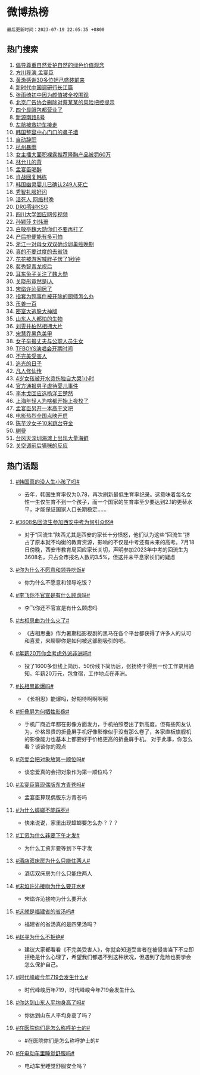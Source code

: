 # 微博热榜

`最后更新时间：2023-07-19 22:05:35 +0800`

## 热门搜索

1. [倡导尊重自然爱护自然的绿色价值观念](https://m.weibo.cn/search?containerid=100103type%3D1%26t%3D10%26q%3D%23%E5%80%A1%E5%AF%BC%E5%B0%8A%E9%87%8D%E8%87%AA%E7%84%B6%E7%88%B1%E6%8A%A4%E8%87%AA%E7%84%B6%E7%9A%84%E7%BB%BF%E8%89%B2%E4%BB%B7%E5%80%BC%E8%A7%82%E5%BF%B5%23&stream_entry_id=51&isnewpage=1&extparam=seat%3D1%26c_type%3D51%26pos%3D0%26cate%3D10103%26dgr%3D0%26filter_type%3Drealtimehot%26stream_entry_id%3D51%26display_time%3D1689775533%26pre_seqid%3D168977553333002715349&luicode=10000011&lfid=106003type%253D25%2526t%253D3%2526disable_hot%253D1%2526filter_type%253Drealtimehot)
1. [方川导演 孟宴臣](https://m.weibo.cn/search?containerid=100103type%3D1%26t%3D10%26q%3D%E6%96%B9%E5%B7%9D%E5%AF%BC%E6%BC%94+%E5%AD%9F%E5%AE%B4%E8%87%A3&stream_entry_id=31&isnewpage=1&extparam=seat%3D1%26realpos%3D1%26q%3D%25E6%2596%25B9%25E5%25B7%259D%25E5%25AF%25BC%25E6%25BC%2594%2520%25E5%25AD%259F%25E5%25AE%25B4%25E8%2587%25A3%26filter_type%3Drealtimehot%26dgr%3D0%26stream_entry_id%3D31%26flag%3D1%26c_type%3D31%26band_rank%3D1%26pos%3D0%26cate%3D5001%26lcate%3D5001%26display_time%3D1689775533%26pre_seqid%3D168977553333002715349&luicode=10000011&lfid=106003type%253D25%2526t%253D3%2526disable_hot%253D1%2526filter_type%253Drealtimehot)
1. [黄渤感谢30多位妲己盛装前来](https://m.weibo.cn/search?containerid=100103type%3D1%26t%3D10%26q%3D%23%E9%BB%84%E6%B8%A4%E6%84%9F%E8%B0%A230%E5%A4%9A%E4%BD%8D%E5%A6%B2%E5%B7%B1%E7%9B%9B%E8%A3%85%E5%89%8D%E6%9D%A5%23&stream_entry_id=31&isnewpage=1&extparam=seat%3D1%26realpos%3D2%26q%3D%2523%25E9%25BB%2584%25E6%25B8%25A4%25E6%2584%259F%25E8%25B0%25A230%25E5%25A4%259A%25E4%25BD%258D%25E5%25A6%25B2%25E5%25B7%25B1%25E7%259B%259B%25E8%25A3%2585%25E5%2589%258D%25E6%259D%25A5%2523%26filter_type%3Drealtimehot%26dgr%3D0%26stream_entry_id%3D31%26flag%3D1%26c_type%3D31%26band_rank%3D2%26pos%3D1%26cate%3D5001%26lcate%3D5001%26display_time%3D1689775533%26pre_seqid%3D168977553333002715349&luicode=10000011&lfid=106003type%253D25%2526t%253D3%2526disable_hot%253D1%2526filter_type%253Drealtimehot)
1. [新时代中国调研行长江篇](https://m.weibo.cn/search?containerid=100103type%3D1%26t%3D10%26q%3D%23%E6%96%B0%E6%97%B6%E4%BB%A3%E4%B8%AD%E5%9B%BD%E8%B0%83%E7%A0%94%E8%A1%8C%E9%95%BF%E6%B1%9F%E7%AF%87%23&stream_entry_id=31&isnewpage=1&extparam=seat%3D1%26realpos%3D3%26q%3D%2523%25E6%2596%25B0%25E6%2597%25B6%25E4%25BB%25A3%25E4%25B8%25AD%25E5%259B%25BD%25E8%25B0%2583%25E7%25A0%2594%25E8%25A1%258C%25E9%2595%25BF%25E6%25B1%259F%25E7%25AF%2587%2523%26filter_type%3Drealtimehot%26dgr%3D0%26stream_entry_id%3D31%26flag%3D1%26c_type%3D31%26band_rank%3D3%26pos%3D2%26cate%3D5001%26lcate%3D5001%26display_time%3D1689775533%26pre_seqid%3D168977553333002715349&luicode=10000011&lfid=106003type%253D25%2526t%253D3%2526disable_hot%253D1%2526filter_type%253Drealtimehot)
1. [张雨绮初中因为颜值被全校围观](https://m.weibo.cn/search?containerid=100103type%3D1%26t%3D10%26q%3D%23%E5%BC%A0%E9%9B%A8%E7%BB%AE%E5%88%9D%E4%B8%AD%E5%9B%A0%E4%B8%BA%E9%A2%9C%E5%80%BC%E8%A2%AB%E5%85%A8%E6%A0%A1%E5%9B%B4%E8%A7%82%23&stream_entry_id=31&isnewpage=1&extparam=seat%3D1%26realpos%3D4%26q%3D%2523%25E5%25BC%25A0%25E9%259B%25A8%25E7%25BB%25AE%25E5%2588%259D%25E4%25B8%25AD%25E5%259B%25A0%25E4%25B8%25BA%25E9%25A2%259C%25E5%2580%25BC%25E8%25A2%25AB%25E5%2585%25A8%25E6%25A0%25A1%25E5%259B%25B4%25E8%25A7%2582%2523%26filter_type%3Drealtimehot%26dgr%3D0%26stream_entry_id%3D31%26flag%3D2%26c_type%3D31%26band_rank%3D4%26pos%3D3%26cate%3D5001%26lcate%3D5001%26display_time%3D1689775533%26pre_seqid%3D168977553333002715349&luicode=10000011&lfid=106003type%253D25%2526t%253D3%2526disable_hot%253D1%2526filter_type%253Drealtimehot)
1. [北京广告协会删除对蔡某某的风险把控提示](https://m.weibo.cn/search?containerid=100103type%3D1%26t%3D10%26q%3D%23%E5%8C%97%E4%BA%AC%E5%B9%BF%E5%91%8A%E5%8D%8F%E4%BC%9A%E5%88%A0%E9%99%A4%E5%AF%B9%E8%94%A1%E6%9F%90%E6%9F%90%E7%9A%84%E9%A3%8E%E9%99%A9%E6%8A%8A%E6%8E%A7%E6%8F%90%E7%A4%BA%23&stream_entry_id=31&isnewpage=1&extparam=seat%3D1%26realpos%3D5%26q%3D%2523%25E5%258C%2597%25E4%25BA%25AC%25E5%25B9%25BF%25E5%2591%258A%25E5%258D%258F%25E4%25BC%259A%25E5%2588%25A0%25E9%2599%25A4%25E5%25AF%25B9%25E8%2594%25A1%25E6%259F%2590%25E6%259F%2590%25E7%259A%2584%25E9%25A3%258E%25E9%2599%25A9%25E6%258A%258A%25E6%258E%25A7%25E6%258F%2590%25E7%25A4%25BA%2523%26filter_type%3Drealtimehot%26dgr%3D0%26stream_entry_id%3D31%26flag%3D2%26c_type%3D31%26band_rank%3D5%26pos%3D4%26cate%3D5001%26lcate%3D5001%26display_time%3D1689775533%26pre_seqid%3D168977553333002715349&luicode=10000011&lfid=106003type%253D25%2526t%253D3%2526disable_hot%253D1%2526filter_type%253Drealtimehot)
1. [四个显眼包都营业了](https://m.weibo.cn/search?containerid=100103type%3D1%26t%3D10%26q%3D%23%E5%9B%9B%E4%B8%AA%E6%98%BE%E7%9C%BC%E5%8C%85%E9%83%BD%E8%90%A5%E4%B8%9A%E4%BA%86%23&stream_entry_id=31&isnewpage=1&extparam=seat%3D1%26realpos%3D6%26q%3D%2523%25E5%259B%259B%25E4%25B8%25AA%25E6%2598%25BE%25E7%259C%25BC%25E5%258C%2585%25E9%2583%25BD%25E8%2590%25A5%25E4%25B8%259A%25E4%25BA%2586%2523%26filter_type%3Drealtimehot%26dgr%3D0%26stream_entry_id%3D31%26flag%3D1%26c_type%3D31%26band_rank%3D6%26pos%3D5%26cate%3D5001%26lcate%3D5001%26display_time%3D1689775533%26pre_seqid%3D168977553333002715349&luicode=10000011&lfid=106003type%253D25%2526t%253D3%2526disable_hot%253D1%2526filter_type%253Drealtimehot)
1. [新源南路8号](https://m.weibo.cn/search?containerid=100103type%3D1%26t%3D10%26q%3D%23%E6%96%B0%E6%BA%90%E5%8D%97%E8%B7%AF8%E5%8F%B7%23&stream_entry_id=31&isnewpage=1&extparam=seat%3D1%26adid%3D196766%26q%3D%2523%25E6%2596%25B0%25E6%25BA%2590%25E5%258D%2597%25E8%25B7%25AF8%25E5%258F%25B7%2523%26dgr%3D0%26band_rank%3D7%26c_type%3D31%26is_ad_pos%3D1%26filter_type%3Drealtimehot%26stream_entry_id%3D31%26cate%3D5001%26pos%3D6%26lcate%3D5001%26display_time%3D1689775533%26pre_seqid%3D168977553333002715349&luicode=10000011&lfid=106003type%253D25%2526t%253D3%2526disable_hot%253D1%2526filter_type%253Drealtimehot)
1. [左航被救护车接走](https://m.weibo.cn/search?containerid=100103type%3D1%26t%3D10%26q%3D%23%E5%B7%A6%E8%88%AA%E8%A2%AB%E6%95%91%E6%8A%A4%E8%BD%A6%E6%8E%A5%E8%B5%B0%23&stream_entry_id=31&isnewpage=1&extparam=seat%3D1%26realpos%3D7%26q%3D%2523%25E5%25B7%25A6%25E8%2588%25AA%25E8%25A2%25AB%25E6%2595%2591%25E6%258A%25A4%25E8%25BD%25A6%25E6%258E%25A5%25E8%25B5%25B0%2523%26filter_type%3Drealtimehot%26dgr%3D0%26stream_entry_id%3D31%26flag%3D0%26c_type%3D31%26band_rank%3D7%26pos%3D7%26cate%3D5001%26lcate%3D5001%26display_time%3D1689775533%26pre_seqid%3D168977553333002715349&luicode=10000011&lfid=106003type%253D25%2526t%253D3%2526disable_hot%253D1%2526filter_type%253Drealtimehot)
1. [韩国整容中心门口的鼻子墙](https://m.weibo.cn/search?containerid=100103type%3D1%26t%3D10%26q%3D%23%E9%9F%A9%E5%9B%BD%E6%95%B4%E5%AE%B9%E4%B8%AD%E5%BF%83%E9%97%A8%E5%8F%A3%E7%9A%84%E9%BC%BB%E5%AD%90%E5%A2%99%23&stream_entry_id=31&isnewpage=1&extparam=seat%3D1%26realpos%3D8%26q%3D%2523%25E9%259F%25A9%25E5%259B%25BD%25E6%2595%25B4%25E5%25AE%25B9%25E4%25B8%25AD%25E5%25BF%2583%25E9%2597%25A8%25E5%258F%25A3%25E7%259A%2584%25E9%25BC%25BB%25E5%25AD%2590%25E5%25A2%2599%2523%26filter_type%3Drealtimehot%26dgr%3D0%26stream_entry_id%3D31%26flag%3D0%26c_type%3D31%26band_rank%3D8%26pos%3D8%26cate%3D5001%26lcate%3D5001%26display_time%3D1689775533%26pre_seqid%3D168977553333002715349&luicode=10000011&lfid=106003type%253D25%2526t%253D3%2526disable_hot%253D1%2526filter_type%253Drealtimehot)
1. [自动辞职](https://m.weibo.cn/search?containerid=100103type%3D1%26t%3D10%26q%3D%E8%87%AA%E5%8A%A8%E8%BE%9E%E8%81%8C&stream_entry_id=31&isnewpage=1&extparam=seat%3D1%26realpos%3D9%26q%3D%25E8%2587%25AA%25E5%258A%25A8%25E8%25BE%259E%25E8%2581%258C%26filter_type%3Drealtimehot%26dgr%3D0%26stream_entry_id%3D31%26flag%3D1%26c_type%3D31%26band_rank%3D9%26pos%3D9%26cate%3D5001%26lcate%3D5001%26display_time%3D1689775533%26pre_seqid%3D168977553333002715349&luicode=10000011&lfid=106003type%253D25%2526t%253D3%2526disable_hot%253D1%2526filter_type%253Drealtimehot)
1. [杭州暴雨](https://m.weibo.cn/search?containerid=100103type%3D1%26t%3D10%26q%3D%E6%9D%AD%E5%B7%9E%E6%9A%B4%E9%9B%A8&stream_entry_id=31&isnewpage=1&extparam=seat%3D1%26realpos%3D10%26q%3D%25E6%259D%25AD%25E5%25B7%259E%25E6%259A%25B4%25E9%259B%25A8%26filter_type%3Drealtimehot%26dgr%3D0%26stream_entry_id%3D31%26flag%3D0%26c_type%3D31%26band_rank%3D10%26pos%3D10%26cate%3D5001%26lcate%3D5001%26display_time%3D1689775533%26pre_seqid%3D168977553333002715349&luicode=10000011&lfid=106003type%253D25%2526t%253D3%2526disable_hot%253D1%2526filter_type%253Drealtimehot)
1. [女主播大面积裸露推荐隆胸产品被罚60万](https://m.weibo.cn/search?containerid=100103type%3D1%26t%3D10%26q%3D%23%E5%A5%B3%E4%B8%BB%E6%92%AD%E5%A4%A7%E9%9D%A2%E7%A7%AF%E8%A3%B8%E9%9C%B2%E6%8E%A8%E8%8D%90%E9%9A%86%E8%83%B8%E4%BA%A7%E5%93%81%E8%A2%AB%E7%BD%9A60%E4%B8%87%23&stream_entry_id=31&isnewpage=1&extparam=seat%3D1%26realpos%3D11%26q%3D%2523%25E5%25A5%25B3%25E4%25B8%25BB%25E6%2592%25AD%25E5%25A4%25A7%25E9%259D%25A2%25E7%25A7%25AF%25E8%25A3%25B8%25E9%259C%25B2%25E6%258E%25A8%25E8%258D%2590%25E9%259A%2586%25E8%2583%25B8%25E4%25BA%25A7%25E5%2593%2581%25E8%25A2%25AB%25E7%25BD%259A60%25E4%25B8%2587%2523%26filter_type%3Drealtimehot%26dgr%3D0%26stream_entry_id%3D31%26flag%3D2%26c_type%3D31%26band_rank%3D11%26pos%3D11%26cate%3D5001%26lcate%3D5001%26display_time%3D1689775533%26pre_seqid%3D168977553333002715349&luicode=10000011&lfid=106003type%253D25%2526t%253D3%2526disable_hot%253D1%2526filter_type%253Drealtimehot)
1. [林允儿的背](https://m.weibo.cn/search?containerid=100103type%3D1%26t%3D10%26q%3D%23%E6%9E%97%E5%85%81%E5%84%BF%E7%9A%84%E8%83%8C%23&stream_entry_id=31&isnewpage=1&extparam=seat%3D1%26realpos%3D12%26q%3D%2523%25E6%259E%2597%25E5%2585%2581%25E5%2584%25BF%25E7%259A%2584%25E8%2583%258C%2523%26filter_type%3Drealtimehot%26dgr%3D0%26stream_entry_id%3D31%26flag%3D1%26c_type%3D31%26band_rank%3D12%26pos%3D12%26cate%3D5001%26lcate%3D5001%26display_time%3D1689775533%26pre_seqid%3D168977553333002715349&luicode=10000011&lfid=106003type%253D25%2526t%253D3%2526disable_hot%253D1%2526filter_type%253Drealtimehot)
1. [孟宴臣喝醉](https://m.weibo.cn/search?containerid=100103type%3D1%26t%3D10%26q%3D%23%E5%AD%9F%E5%AE%B4%E8%87%A3%E5%96%9D%E9%86%89%23&stream_entry_id=31&isnewpage=1&extparam=seat%3D1%26realpos%3D13%26q%3D%2523%25E5%25AD%259F%25E5%25AE%25B4%25E8%2587%25A3%25E5%2596%259D%25E9%2586%2589%2523%26filter_type%3Drealtimehot%26dgr%3D0%26stream_entry_id%3D31%26flag%3D1%26c_type%3D31%26band_rank%3D13%26pos%3D13%26cate%3D5001%26lcate%3D5001%26display_time%3D1689775533%26pre_seqid%3D168977553333002715349&luicode=10000011&lfid=106003type%253D25%2526t%253D3%2526disable_hot%253D1%2526filter_type%253Drealtimehot)
1. [肖战回复韩栋](https://m.weibo.cn/search?containerid=100103type%3D1%26t%3D10%26q%3D%23%E8%82%96%E6%88%98%E5%9B%9E%E5%A4%8D%E9%9F%A9%E6%A0%8B%23&stream_entry_id=31&isnewpage=1&extparam=seat%3D1%26realpos%3D14%26q%3D%2523%25E8%2582%2596%25E6%2588%2598%25E5%259B%259E%25E5%25A4%258D%25E9%259F%25A9%25E6%25A0%258B%2523%26filter_type%3Drealtimehot%26dgr%3D0%26stream_entry_id%3D31%26flag%3D0%26c_type%3D31%26band_rank%3D14%26pos%3D14%26cate%3D5001%26lcate%3D5001%26display_time%3D1689775533%26pre_seqid%3D168977553333002715349&luicode=10000011&lfid=106003type%253D25%2526t%253D3%2526disable_hot%253D1%2526filter_type%253Drealtimehot)
1. [韩国幽灵婴儿已确认249人死亡](https://m.weibo.cn/search?containerid=100103type%3D1%26t%3D10%26q%3D%23%E9%9F%A9%E5%9B%BD%E5%B9%BD%E7%81%B5%E5%A9%B4%E5%84%BF%E5%B7%B2%E7%A1%AE%E8%AE%A4249%E4%BA%BA%E6%AD%BB%E4%BA%A1%23&stream_entry_id=31&isnewpage=1&extparam=seat%3D1%26realpos%3D15%26q%3D%2523%25E9%259F%25A9%25E5%259B%25BD%25E5%25B9%25BD%25E7%2581%25B5%25E5%25A9%25B4%25E5%2584%25BF%25E5%25B7%25B2%25E7%25A1%25AE%25E8%25AE%25A4249%25E4%25BA%25BA%25E6%25AD%25BB%25E4%25BA%25A1%2523%26filter_type%3Drealtimehot%26dgr%3D0%26stream_entry_id%3D31%26flag%3D2%26c_type%3D31%26band_rank%3D15%26pos%3D15%26cate%3D5001%26lcate%3D5001%26display_time%3D1689775533%26pre_seqid%3D168977553333002715349&luicode=10000011&lfid=106003type%253D25%2526t%253D3%2526disable_hot%253D1%2526filter_type%253Drealtimehot)
1. [秀智礼服好闪](https://m.weibo.cn/search?containerid=100103type%3D1%26t%3D10%26q%3D%23%E7%A7%80%E6%99%BA%E7%A4%BC%E6%9C%8D%E5%A5%BD%E9%97%AA%23&stream_entry_id=31&isnewpage=1&extparam=seat%3D1%26realpos%3D16%26q%3D%2523%25E7%25A7%2580%25E6%2599%25BA%25E7%25A4%25BC%25E6%259C%258D%25E5%25A5%25BD%25E9%2597%25AA%2523%26filter_type%3Drealtimehot%26dgr%3D0%26stream_entry_id%3D31%26flag%3D0%26c_type%3D31%26band_rank%3D16%26pos%3D16%26cate%3D5001%26lcate%3D5001%26display_time%3D1689775533%26pre_seqid%3D168977553333002715349&luicode=10000011&lfid=106003type%253D25%2526t%253D3%2526disable_hot%253D1%2526filter_type%253Drealtimehot)
1. [活死人 网络村晚](https://m.weibo.cn/search?containerid=100103type%3D1%26t%3D10%26q%3D%E6%B4%BB%E6%AD%BB%E4%BA%BA+%E7%BD%91%E7%BB%9C%E6%9D%91%E6%99%9A&stream_entry_id=31&isnewpage=1&extparam=seat%3D1%26realpos%3D17%26q%3D%25E6%25B4%25BB%25E6%25AD%25BB%25E4%25BA%25BA%2520%25E7%25BD%2591%25E7%25BB%259C%25E6%259D%2591%25E6%2599%259A%26filter_type%3Drealtimehot%26dgr%3D0%26stream_entry_id%3D31%26flag%3D1%26c_type%3D31%26band_rank%3D17%26pos%3D17%26cate%3D5001%26lcate%3D5001%26display_time%3D1689775533%26pre_seqid%3D168977553333002715349&luicode=10000011&lfid=106003type%253D25%2526t%253D3%2526disable_hot%253D1%2526filter_type%253Drealtimehot)
1. [DRG零封KSG](https://m.weibo.cn/search?containerid=100103type%3D1%26t%3D10%26q%3DDRG%E9%9B%B6%E5%B0%81KSG&stream_entry_id=31&isnewpage=1&extparam=seat%3D1%26realpos%3D18%26q%3DDRG%25E9%259B%25B6%25E5%25B0%2581KSG%26filter_type%3Drealtimehot%26dgr%3D0%26stream_entry_id%3D31%26flag%3D1%26c_type%3D31%26band_rank%3D18%26pos%3D18%26cate%3D5001%26lcate%3D5001%26display_time%3D1689775533%26pre_seqid%3D168977553333002715349&luicode=10000011&lfid=106003type%253D25%2526t%253D3%2526disable_hot%253D1%2526filter_type%253Drealtimehot)
1. [四川大学回应网传视频](https://m.weibo.cn/search?containerid=100103type%3D1%26t%3D10%26q%3D%23%E5%9B%9B%E5%B7%9D%E5%A4%A7%E5%AD%A6%E5%9B%9E%E5%BA%94%E7%BD%91%E4%BC%A0%E8%A7%86%E9%A2%91%23&stream_entry_id=31&isnewpage=1&extparam=seat%3D1%26realpos%3D19%26q%3D%2523%25E5%259B%259B%25E5%25B7%259D%25E5%25A4%25A7%25E5%25AD%25A6%25E5%259B%259E%25E5%25BA%2594%25E7%25BD%2591%25E4%25BC%25A0%25E8%25A7%2586%25E9%25A2%2591%2523%26filter_type%3Drealtimehot%26dgr%3D0%26stream_entry_id%3D31%26flag%3D0%26c_type%3D31%26band_rank%3D19%26pos%3D19%26cate%3D5001%26lcate%3D5001%26display_time%3D1689775533%26pre_seqid%3D168977553333002715349&luicode=10000011&lfid=106003type%253D25%2526t%253D3%2526disable_hot%253D1%2526filter_type%253Drealtimehot)
1. [孙颖莎 刘炜珊](https://m.weibo.cn/search?containerid=100103type%3D1%26t%3D10%26q%3D%E5%AD%99%E9%A2%96%E8%8E%8E+%E5%88%98%E7%82%9C%E7%8F%8A&stream_entry_id=31&isnewpage=1&extparam=seat%3D1%26realpos%3D20%26q%3D%25E5%25AD%2599%25E9%25A2%2596%25E8%258E%258E%2520%25E5%2588%2598%25E7%2582%259C%25E7%258F%258A%26filter_type%3Drealtimehot%26dgr%3D0%26stream_entry_id%3D31%26flag%3D0%26c_type%3D31%26band_rank%3D20%26pos%3D20%26cate%3D5001%26lcate%3D5001%26display_time%3D1689775533%26pre_seqid%3D168977553333002715349&luicode=10000011&lfid=106003type%253D25%2526t%253D3%2526disable_hot%253D1%2526filter_type%253Drealtimehot)
1. [白敬亭魏大勋你们不要再打了](https://m.weibo.cn/search?containerid=100103type%3D1%26t%3D10%26q%3D%23%E7%99%BD%E6%95%AC%E4%BA%AD%E9%AD%8F%E5%A4%A7%E5%8B%8B%E4%BD%A0%E4%BB%AC%E4%B8%8D%E8%A6%81%E5%86%8D%E6%89%93%E4%BA%86%23&stream_entry_id=31&isnewpage=1&extparam=seat%3D1%26realpos%3D21%26q%3D%2523%25E7%2599%25BD%25E6%2595%25AC%25E4%25BA%25AD%25E9%25AD%258F%25E5%25A4%25A7%25E5%258B%258B%25E4%25BD%25A0%25E4%25BB%25AC%25E4%25B8%258D%25E8%25A6%2581%25E5%2586%258D%25E6%2589%2593%25E4%25BA%2586%2523%26filter_type%3Drealtimehot%26dgr%3D0%26stream_entry_id%3D31%26flag%3D0%26c_type%3D31%26band_rank%3D21%26pos%3D21%26cate%3D5001%26lcate%3D5001%26display_time%3D1689775533%26pre_seqid%3D168977553333002715349&luicode=10000011&lfid=106003type%253D25%2526t%253D3%2526disable_hot%253D1%2526filter_type%253Drealtimehot)
1. [产后排便能有多可怕](https://m.weibo.cn/search?containerid=100103type%3D1%26t%3D10%26q%3D%E4%BA%A7%E5%90%8E%E6%8E%92%E4%BE%BF%E8%83%BD%E6%9C%89%E5%A4%9A%E5%8F%AF%E6%80%95&stream_entry_id=31&isnewpage=1&extparam=seat%3D1%26realpos%3D22%26q%3D%25E4%25BA%25A7%25E5%2590%258E%25E6%258E%2592%25E4%25BE%25BF%25E8%2583%25BD%25E6%259C%2589%25E5%25A4%259A%25E5%258F%25AF%25E6%2580%2595%26filter_type%3Drealtimehot%26dgr%3D0%26stream_entry_id%3D31%26flag%3D0%26c_type%3D31%26band_rank%3D22%26pos%3D22%26cate%3D5001%26lcate%3D5001%26display_time%3D1689775533%26pre_seqid%3D168977553333002715349&luicode=10000011&lfid=106003type%253D25%2526t%253D3%2526disable_hot%253D1%2526filter_type%253Drealtimehot)
1. [浙江一对母女双双确诊卵巢癌晚期](https://m.weibo.cn/search?containerid=100103type%3D1%26t%3D10%26q%3D%23%E6%B5%99%E6%B1%9F%E4%B8%80%E5%AF%B9%E6%AF%8D%E5%A5%B3%E5%8F%8C%E5%8F%8C%E7%A1%AE%E8%AF%8A%E5%8D%B5%E5%B7%A2%E7%99%8C%E6%99%9A%E6%9C%9F%23&stream_entry_id=31&isnewpage=1&extparam=seat%3D1%26realpos%3D23%26q%3D%2523%25E6%25B5%2599%25E6%25B1%259F%25E4%25B8%2580%25E5%25AF%25B9%25E6%25AF%258D%25E5%25A5%25B3%25E5%258F%258C%25E5%258F%258C%25E7%25A1%25AE%25E8%25AF%258A%25E5%258D%25B5%25E5%25B7%25A2%25E7%2599%258C%25E6%2599%259A%25E6%259C%259F%2523%26filter_type%3Drealtimehot%26dgr%3D0%26stream_entry_id%3D31%26flag%3D1%26c_type%3D31%26band_rank%3D23%26pos%3D23%26cate%3D5001%26lcate%3D5001%26display_time%3D1689775533%26pre_seqid%3D168977553333002715349&luicode=10000011&lfid=106003type%253D25%2526t%253D3%2526disable_hot%253D1%2526filter_type%253Drealtimehot)
1. [真的不要过度的去省钱](https://m.weibo.cn/search?containerid=100103type%3D1%26t%3D10%26q%3D%23%E7%9C%9F%E7%9A%84%E4%B8%8D%E8%A6%81%E8%BF%87%E5%BA%A6%E7%9A%84%E5%8E%BB%E7%9C%81%E9%92%B1%23&stream_entry_id=31&isnewpage=1&extparam=seat%3D1%26realpos%3D24%26q%3D%2523%25E7%259C%259F%25E7%259A%2584%25E4%25B8%258D%25E8%25A6%2581%25E8%25BF%2587%25E5%25BA%25A6%25E7%259A%2584%25E5%258E%25BB%25E7%259C%2581%25E9%2592%25B1%2523%26filter_type%3Drealtimehot%26dgr%3D0%26stream_entry_id%3D31%26flag%3D1%26c_type%3D31%26band_rank%3D24%26pos%3D24%26cate%3D5001%26lcate%3D5001%26display_time%3D1689775533%26pre_seqid%3D168977553333002715349&luicode=10000011&lfid=106003type%253D25%2526t%253D3%2526disable_hot%253D1%2526filter_type%253Drealtimehot)
1. [花花被游客喊胖子愣了1秒钟](https://m.weibo.cn/search?containerid=100103type%3D1%26t%3D10%26q%3D%23%E8%8A%B1%E8%8A%B1%E8%A2%AB%E6%B8%B8%E5%AE%A2%E5%96%8A%E8%83%96%E5%AD%90%E6%84%A3%E4%BA%861%E7%A7%92%E9%92%9F%23&stream_entry_id=31&isnewpage=1&extparam=seat%3D1%26realpos%3D25%26q%3D%2523%25E8%258A%25B1%25E8%258A%25B1%25E8%25A2%25AB%25E6%25B8%25B8%25E5%25AE%25A2%25E5%2596%258A%25E8%2583%2596%25E5%25AD%2590%25E6%2584%25A3%25E4%25BA%25861%25E7%25A7%2592%25E9%2592%259F%2523%26filter_type%3Drealtimehot%26dgr%3D0%26stream_entry_id%3D31%26flag%3D1%26c_type%3D31%26band_rank%3D25%26pos%3D25%26cate%3D5001%26lcate%3D5001%26display_time%3D1689775533%26pre_seqid%3D168977553333002715349&luicode=10000011&lfid=106003type%253D25%2526t%253D3%2526disable_hot%253D1%2526filter_type%253Drealtimehot)
1. [裴秀智青龙视后](https://m.weibo.cn/search?containerid=100103type%3D1%26t%3D10%26q%3D%23%E8%A3%B4%E7%A7%80%E6%99%BA%E9%9D%92%E9%BE%99%E8%A7%86%E5%90%8E%23&stream_entry_id=31&isnewpage=1&extparam=seat%3D1%26realpos%3D26%26q%3D%2523%25E8%25A3%25B4%25E7%25A7%2580%25E6%2599%25BA%25E9%259D%2592%25E9%25BE%2599%25E8%25A7%2586%25E5%2590%258E%2523%26filter_type%3Drealtimehot%26dgr%3D0%26stream_entry_id%3D31%26flag%3D1%26c_type%3D31%26band_rank%3D26%26pos%3D26%26cate%3D5001%26lcate%3D5001%26display_time%3D1689775533%26pre_seqid%3D168977553333002715349&luicode=10000011&lfid=106003type%253D25%2526t%253D3%2526disable_hot%253D1%2526filter_type%253Drealtimehot)
1. [耳东兔子关注了魏大勋](https://m.weibo.cn/search?containerid=100103type%3D1%26t%3D10%26q%3D%23%E8%80%B3%E4%B8%9C%E5%85%94%E5%AD%90%E5%85%B3%E6%B3%A8%E4%BA%86%E9%AD%8F%E5%A4%A7%E5%8B%8B%23&stream_entry_id=31&isnewpage=1&extparam=seat%3D1%26realpos%3D27%26q%3D%2523%25E8%2580%25B3%25E4%25B8%259C%25E5%2585%2594%25E5%25AD%2590%25E5%2585%25B3%25E6%25B3%25A8%25E4%25BA%2586%25E9%25AD%258F%25E5%25A4%25A7%25E5%258B%258B%2523%26filter_type%3Drealtimehot%26dgr%3D0%26stream_entry_id%3D31%26flag%3D0%26c_type%3D31%26band_rank%3D27%26pos%3D27%26cate%3D5001%26lcate%3D5001%26display_time%3D1689775533%26pre_seqid%3D168977553333002715349&luicode=10000011&lfid=106003type%253D25%2526t%253D3%2526disable_hot%253D1%2526filter_type%253Drealtimehot)
1. [关晓彤竟然是i人](https://m.weibo.cn/search?containerid=100103type%3D1%26t%3D10%26q%3D%23%E5%85%B3%E6%99%93%E5%BD%A4%E7%AB%9F%E7%84%B6%E6%98%AFi%E4%BA%BA%23&stream_entry_id=31&isnewpage=1&extparam=seat%3D1%26realpos%3D28%26q%3D%2523%25E5%2585%25B3%25E6%2599%2593%25E5%25BD%25A4%25E7%25AB%259F%25E7%2584%25B6%25E6%2598%25AFi%25E4%25BA%25BA%2523%26filter_type%3Drealtimehot%26dgr%3D0%26stream_entry_id%3D31%26flag%3D1%26c_type%3D31%26band_rank%3D28%26pos%3D28%26cate%3D5001%26lcate%3D5001%26display_time%3D1689775533%26pre_seqid%3D168977553333002715349&luicode=10000011&lfid=106003type%253D25%2526t%253D3%2526disable_hot%253D1%2526filter_type%253Drealtimehot)
1. [宋焰许沁同居了](https://m.weibo.cn/search?containerid=100103type%3D1%26t%3D10%26q%3D%23%E5%AE%8B%E7%84%B0%E8%AE%B8%E6%B2%81%E5%90%8C%E5%B1%85%E4%BA%86%23&stream_entry_id=31&isnewpage=1&extparam=seat%3D1%26realpos%3D29%26q%3D%2523%25E5%25AE%258B%25E7%2584%25B0%25E8%25AE%25B8%25E6%25B2%2581%25E5%2590%258C%25E5%25B1%2585%25E4%25BA%2586%2523%26filter_type%3Drealtimehot%26dgr%3D0%26stream_entry_id%3D31%26flag%3D0%26c_type%3D31%26band_rank%3D29%26pos%3D29%26cate%3D5001%26lcate%3D5001%26display_time%3D1689775533%26pre_seqid%3D168977553333002715349&luicode=10000011&lfid=106003type%253D25%2526t%253D3%2526disable_hot%253D1%2526filter_type%253Drealtimehot)
1. [指套为鸭事件被开除的厨师怎么办](https://m.weibo.cn/search?containerid=100103type%3D1%26t%3D10%26q%3D%23%E6%8C%87%E5%A5%97%E4%B8%BA%E9%B8%AD%E4%BA%8B%E4%BB%B6%E8%A2%AB%E5%BC%80%E9%99%A4%E7%9A%84%E5%8E%A8%E5%B8%88%E6%80%8E%E4%B9%88%E5%8A%9E%23&stream_entry_id=31&isnewpage=1&extparam=seat%3D1%26realpos%3D30%26q%3D%2523%25E6%258C%2587%25E5%25A5%2597%25E4%25B8%25BA%25E9%25B8%25AD%25E4%25BA%258B%25E4%25BB%25B6%25E8%25A2%25AB%25E5%25BC%2580%25E9%2599%25A4%25E7%259A%2584%25E5%258E%25A8%25E5%25B8%2588%25E6%2580%258E%25E4%25B9%2588%25E5%258A%259E%2523%26filter_type%3Drealtimehot%26dgr%3D0%26stream_entry_id%3D31%26flag%3D0%26c_type%3D31%26band_rank%3D30%26pos%3D30%26cate%3D5001%26lcate%3D5001%26display_time%3D1689775533%26pre_seqid%3D168977553333002715349&luicode=10000011&lfid=106003type%253D25%2526t%253D3%2526disable_hot%253D1%2526filter_type%253Drealtimehot)
1. [币姜一百](https://m.weibo.cn/search?containerid=100103type%3D1%26t%3D10%26q%3D%23%E5%B8%81%E5%A7%9C%E4%B8%80%E7%99%BE%23&stream_entry_id=31&isnewpage=1&extparam=seat%3D1%26realpos%3D31%26q%3D%2523%25E5%25B8%2581%25E5%25A7%259C%25E4%25B8%2580%25E7%2599%25BE%2523%26filter_type%3Drealtimehot%26dgr%3D0%26stream_entry_id%3D31%26flag%3D1%26c_type%3D31%26band_rank%3D31%26pos%3D31%26cate%3D5001%26lcate%3D5001%26display_time%3D1689775533%26pre_seqid%3D168977553333002715349&luicode=10000011&lfid=106003type%253D25%2526t%253D3%2526disable_hot%253D1%2526filter_type%253Drealtimehot)
1. [密室大逃脱大神版](https://m.weibo.cn/search?containerid=100103type%3D1%26t%3D10%26q%3D%23%E5%AF%86%E5%AE%A4%E5%A4%A7%E9%80%83%E8%84%B1%E5%A4%A7%E7%A5%9E%E7%89%88%23&stream_entry_id=31&isnewpage=1&extparam=seat%3D1%26realpos%3D32%26q%3D%2523%25E5%25AF%2586%25E5%25AE%25A4%25E5%25A4%25A7%25E9%2580%2583%25E8%2584%25B1%25E5%25A4%25A7%25E7%25A5%259E%25E7%2589%2588%2523%26filter_type%3Drealtimehot%26dgr%3D0%26stream_entry_id%3D31%26flag%3D0%26c_type%3D31%26band_rank%3D32%26pos%3D32%26cate%3D5001%26lcate%3D5001%26display_time%3D1689775533%26pre_seqid%3D168977553333002715349&luicode=10000011&lfid=106003type%253D25%2526t%253D3%2526disable_hot%253D1%2526filter_type%253Drealtimehot)
1. [山东人人都怕的生物](https://m.weibo.cn/search?containerid=100103type%3D1%26t%3D10%26q%3D%23%E5%B1%B1%E4%B8%9C%E4%BA%BA%E4%BA%BA%E9%83%BD%E6%80%95%E7%9A%84%E7%94%9F%E7%89%A9%23&stream_entry_id=31&isnewpage=1&extparam=seat%3D1%26realpos%3D33%26q%3D%2523%25E5%25B1%25B1%25E4%25B8%259C%25E4%25BA%25BA%25E4%25BA%25BA%25E9%2583%25BD%25E6%2580%2595%25E7%259A%2584%25E7%2594%259F%25E7%2589%25A9%2523%26filter_type%3Drealtimehot%26dgr%3D0%26stream_entry_id%3D31%26flag%3D1%26c_type%3D31%26band_rank%3D33%26pos%3D33%26cate%3D5001%26lcate%3D5001%26display_time%3D1689775533%26pre_seqid%3D168977553333002715349&luicode=10000011&lfid=106003type%253D25%2526t%253D3%2526disable_hot%253D1%2526filter_type%253Drealtimehot)
1. [刘雯井柏然相拥大片](https://m.weibo.cn/search?containerid=100103type%3D1%26t%3D10%26q%3D%23%E5%88%98%E9%9B%AF%E4%BA%95%E6%9F%8F%E7%84%B6%E7%9B%B8%E6%8B%A5%E5%A4%A7%E7%89%87%23&stream_entry_id=31&isnewpage=1&extparam=seat%3D1%26realpos%3D34%26q%3D%2523%25E5%2588%2598%25E9%259B%25AF%25E4%25BA%2595%25E6%259F%258F%25E7%2584%25B6%25E7%259B%25B8%25E6%258B%25A5%25E5%25A4%25A7%25E7%2589%2587%2523%26filter_type%3Drealtimehot%26dgr%3D0%26stream_entry_id%3D31%26flag%3D0%26c_type%3D31%26band_rank%3D34%26pos%3D34%26cate%3D5001%26lcate%3D5001%26display_time%3D1689775533%26pre_seqid%3D168977553333002715349&luicode=10000011&lfid=106003type%253D25%2526t%253D3%2526disable_hot%253D1%2526filter_type%253Drealtimehot)
1. [宋慧乔黑色美甲](https://m.weibo.cn/search?containerid=100103type%3D1%26t%3D10%26q%3D%23%E5%AE%8B%E6%85%A7%E4%B9%94%E9%BB%91%E8%89%B2%E7%BE%8E%E7%94%B2%23&stream_entry_id=31&isnewpage=1&extparam=seat%3D1%26realpos%3D35%26q%3D%2523%25E5%25AE%258B%25E6%2585%25A7%25E4%25B9%2594%25E9%25BB%2591%25E8%2589%25B2%25E7%25BE%258E%25E7%2594%25B2%2523%26filter_type%3Drealtimehot%26dgr%3D0%26stream_entry_id%3D31%26flag%3D0%26c_type%3D31%26band_rank%3D35%26pos%3D35%26cate%3D5001%26lcate%3D5001%26display_time%3D1689775533%26pre_seqid%3D168977553333002715349&luicode=10000011&lfid=106003type%253D25%2526t%253D3%2526disable_hot%253D1%2526filter_type%253Drealtimehot)
1. [女子举报丈夫与公职人员生女](https://m.weibo.cn/search?containerid=100103type%3D1%26t%3D10%26q%3D%23%E5%A5%B3%E5%AD%90%E4%B8%BE%E6%8A%A5%E4%B8%88%E5%A4%AB%E4%B8%8E%E5%85%AC%E8%81%8C%E4%BA%BA%E5%91%98%E7%94%9F%E5%A5%B3%23&stream_entry_id=31&isnewpage=1&extparam=seat%3D1%26realpos%3D36%26q%3D%2523%25E5%25A5%25B3%25E5%25AD%2590%25E4%25B8%25BE%25E6%258A%25A5%25E4%25B8%2588%25E5%25A4%25AB%25E4%25B8%258E%25E5%2585%25AC%25E8%2581%258C%25E4%25BA%25BA%25E5%2591%2598%25E7%2594%259F%25E5%25A5%25B3%2523%26filter_type%3Drealtimehot%26dgr%3D0%26stream_entry_id%3D31%26flag%3D0%26c_type%3D31%26band_rank%3D36%26pos%3D36%26cate%3D5001%26lcate%3D5001%26display_time%3D1689775533%26pre_seqid%3D168977553333002715349&luicode=10000011&lfid=106003type%253D25%2526t%253D3%2526disable_hot%253D1%2526filter_type%253Drealtimehot)
1. [TFBOYS演唱会开票时间](https://m.weibo.cn/search?containerid=100103type%3D1%26t%3D10%26q%3D%23TFBOYS%E6%BC%94%E5%94%B1%E4%BC%9A%E5%BC%80%E7%A5%A8%E6%97%B6%E9%97%B4%23&stream_entry_id=31&isnewpage=1&extparam=seat%3D1%26realpos%3D37%26q%3D%2523TFBOYS%25E6%25BC%2594%25E5%2594%25B1%25E4%25BC%259A%25E5%25BC%2580%25E7%25A5%25A8%25E6%2597%25B6%25E9%2597%25B4%2523%26filter_type%3Drealtimehot%26dgr%3D0%26stream_entry_id%3D31%26flag%3D0%26c_type%3D31%26band_rank%3D37%26pos%3D37%26cate%3D5001%26lcate%3D5001%26display_time%3D1689775533%26pre_seqid%3D168977553333002715349&luicode=10000011&lfid=106003type%253D25%2526t%253D3%2526disable_hot%253D1%2526filter_type%253Drealtimehot)
1. [不完美受害人](https://m.weibo.cn/search?containerid=100103type%3D1%26t%3D10%26q%3D%23%E4%B8%8D%E5%AE%8C%E7%BE%8E%E5%8F%97%E5%AE%B3%E4%BA%BA%23&stream_entry_id=31&isnewpage=1&extparam=seat%3D1%26realpos%3D38%26q%3D%2523%25E4%25B8%258D%25E5%25AE%258C%25E7%25BE%258E%25E5%258F%2597%25E5%25AE%25B3%25E4%25BA%25BA%2523%26filter_type%3Drealtimehot%26dgr%3D0%26stream_entry_id%3D31%26flag%3D1%26c_type%3D31%26band_rank%3D38%26pos%3D38%26cate%3D5001%26lcate%3D5001%26display_time%3D1689775533%26pre_seqid%3D168977553333002715349&luicode=10000011&lfid=106003type%253D25%2526t%253D3%2526disable_hot%253D1%2526filter_type%253Drealtimehot)
1. [追光的日子](https://m.weibo.cn/search?containerid=100103type%3D1%26t%3D10%26q%3D%E8%BF%BD%E5%85%89%E7%9A%84%E6%97%A5%E5%AD%90&stream_entry_id=31&isnewpage=1&extparam=seat%3D1%26realpos%3D39%26q%3D%25E8%25BF%25BD%25E5%2585%2589%25E7%259A%2584%25E6%2597%25A5%25E5%25AD%2590%26filter_type%3Drealtimehot%26dgr%3D0%26stream_entry_id%3D31%26flag%3D1%26c_type%3D31%26band_rank%3D39%26pos%3D39%26cate%3D5001%26lcate%3D5001%26display_time%3D1689775533%26pre_seqid%3D168977553333002715349&luicode=10000011&lfid=106003type%253D25%2526t%253D3%2526disable_hot%253D1%2526filter_type%253Drealtimehot)
1. [凡人修仙传](https://m.weibo.cn/search?containerid=100103type%3D1%26t%3D10%26q%3D%E5%87%A1%E4%BA%BA%E4%BF%AE%E4%BB%99%E4%BC%A0&stream_entry_id=31&isnewpage=1&extparam=seat%3D1%26realpos%3D40%26q%3D%25E5%2587%25A1%25E4%25BA%25BA%25E4%25BF%25AE%25E4%25BB%2599%25E4%25BC%25A0%26filter_type%3Drealtimehot%26dgr%3D0%26stream_entry_id%3D31%26flag%3D0%26c_type%3D31%26band_rank%3D40%26pos%3D40%26cate%3D5001%26lcate%3D5001%26display_time%3D1689775533%26pre_seqid%3D168977553333002715349&luicode=10000011&lfid=106003type%253D25%2526t%253D3%2526disable_hot%253D1%2526filter_type%253Drealtimehot)
1. [4岁女孩被开水烫伤独自大哭1小时](https://m.weibo.cn/search?containerid=100103type%3D1%26t%3D10%26q%3D%234%E5%B2%81%E5%A5%B3%E5%AD%A9%E8%A2%AB%E5%BC%80%E6%B0%B4%E7%83%AB%E4%BC%A4%E7%8B%AC%E8%87%AA%E5%A4%A7%E5%93%AD1%E5%B0%8F%E6%97%B6%23&stream_entry_id=31&isnewpage=1&extparam=seat%3D1%26realpos%3D41%26q%3D%25234%25E5%25B2%2581%25E5%25A5%25B3%25E5%25AD%25A9%25E8%25A2%25AB%25E5%25BC%2580%25E6%25B0%25B4%25E7%2583%25AB%25E4%25BC%25A4%25E7%258B%25AC%25E8%2587%25AA%25E5%25A4%25A7%25E5%2593%25AD1%25E5%25B0%258F%25E6%2597%25B6%2523%26filter_type%3Drealtimehot%26dgr%3D0%26stream_entry_id%3D31%26flag%3D0%26c_type%3D31%26band_rank%3D41%26pos%3D41%26cate%3D5001%26lcate%3D5001%26display_time%3D1689775533%26pre_seqid%3D168977553333002715349&luicode=10000011&lfid=106003type%253D25%2526t%253D3%2526disable_hot%253D1%2526filter_type%253Drealtimehot)
1. [官方通报男子虐待婴儿事件](https://m.weibo.cn/search?containerid=100103type%3D1%26t%3D10%26q%3D%23%E5%AE%98%E6%96%B9%E9%80%9A%E6%8A%A5%E7%94%B7%E5%AD%90%E8%99%90%E5%BE%85%E5%A9%B4%E5%84%BF%E4%BA%8B%E4%BB%B6%23&stream_entry_id=31&isnewpage=1&extparam=seat%3D1%26realpos%3D42%26q%3D%2523%25E5%25AE%2598%25E6%2596%25B9%25E9%2580%259A%25E6%258A%25A5%25E7%2594%25B7%25E5%25AD%2590%25E8%2599%2590%25E5%25BE%2585%25E5%25A9%25B4%25E5%2584%25BF%25E4%25BA%258B%25E4%25BB%25B6%2523%26filter_type%3Drealtimehot%26dgr%3D0%26stream_entry_id%3D31%26flag%3D0%26c_type%3D31%26band_rank%3D42%26pos%3D42%26cate%3D5001%26lcate%3D5001%26display_time%3D1689775533%26pre_seqid%3D168977553333002715349&luicode=10000011&lfid=106003type%253D25%2526t%253D3%2526disable_hot%253D1%2526filter_type%253Drealtimehot)
1. [李木戈回应选杨洋王楚然](https://m.weibo.cn/search?containerid=100103type%3D1%26t%3D10%26q%3D%23%E6%9D%8E%E6%9C%A8%E6%88%88%E5%9B%9E%E5%BA%94%E9%80%89%E6%9D%A8%E6%B4%8B%E7%8E%8B%E6%A5%9A%E7%84%B6%23&stream_entry_id=31&isnewpage=1&extparam=seat%3D1%26realpos%3D43%26q%3D%2523%25E6%259D%258E%25E6%259C%25A8%25E6%2588%2588%25E5%259B%259E%25E5%25BA%2594%25E9%2580%2589%25E6%259D%25A8%25E6%25B4%258B%25E7%258E%258B%25E6%25A5%259A%25E7%2584%25B6%2523%26filter_type%3Drealtimehot%26dgr%3D0%26stream_entry_id%3D31%26flag%3D0%26c_type%3D31%26band_rank%3D43%26pos%3D43%26cate%3D5001%26lcate%3D5001%26display_time%3D1689775533%26pre_seqid%3D168977553333002715349&luicode=10000011&lfid=106003type%253D25%2526t%253D3%2526disable_hot%253D1%2526filter_type%253Drealtimehot)
1. [上海年轻人为啥都开始上夜校了](https://m.weibo.cn/search?containerid=100103type%3D1%26t%3D10%26q%3D%23%E4%B8%8A%E6%B5%B7%E5%B9%B4%E8%BD%BB%E4%BA%BA%E4%B8%BA%E5%95%A5%E9%83%BD%E5%BC%80%E5%A7%8B%E4%B8%8A%E5%A4%9C%E6%A0%A1%E4%BA%86%23&stream_entry_id=31&isnewpage=1&extparam=seat%3D1%26realpos%3D44%26q%3D%2523%25E4%25B8%258A%25E6%25B5%25B7%25E5%25B9%25B4%25E8%25BD%25BB%25E4%25BA%25BA%25E4%25B8%25BA%25E5%2595%25A5%25E9%2583%25BD%25E5%25BC%2580%25E5%25A7%258B%25E4%25B8%258A%25E5%25A4%259C%25E6%25A0%25A1%25E4%25BA%2586%2523%26filter_type%3Drealtimehot%26dgr%3D0%26stream_entry_id%3D31%26flag%3D0%26c_type%3D31%26band_rank%3D44%26pos%3D44%26cate%3D5001%26lcate%3D5001%26display_time%3D1689775533%26pre_seqid%3D168977553333002715349&luicode=10000011&lfid=106003type%253D25%2526t%253D3%2526disable_hot%253D1%2526filter_type%253Drealtimehot)
1. [孟宴臣另开一本高干文吧](https://m.weibo.cn/search?containerid=100103type%3D1%26t%3D10%26q%3D%23%E5%AD%9F%E5%AE%B4%E8%87%A3%E5%8F%A6%E5%BC%80%E4%B8%80%E6%9C%AC%E9%AB%98%E5%B9%B2%E6%96%87%E5%90%A7%23&stream_entry_id=31&isnewpage=1&extparam=seat%3D1%26realpos%3D45%26q%3D%2523%25E5%25AD%259F%25E5%25AE%25B4%25E8%2587%25A3%25E5%258F%25A6%25E5%25BC%2580%25E4%25B8%2580%25E6%259C%25AC%25E9%25AB%2598%25E5%25B9%25B2%25E6%2596%2587%25E5%2590%25A7%2523%26filter_type%3Drealtimehot%26dgr%3D0%26stream_entry_id%3D31%26flag%3D0%26c_type%3D31%26band_rank%3D45%26pos%3D45%26cate%3D5001%26lcate%3D5001%26display_time%3D1689775533%26pre_seqid%3D168977553333002715349&luicode=10000011&lfid=106003type%253D25%2526t%253D3%2526disable_hot%253D1%2526filter_type%253Drealtimehot)
1. [电影热烈全国点映开启](https://m.weibo.cn/search?containerid=100103type%3D1%26t%3D10%26q%3D%23%E7%94%B5%E5%BD%B1%E7%83%AD%E7%83%88%E5%85%A8%E5%9B%BD%E7%82%B9%E6%98%A0%E5%BC%80%E5%90%AF%23&stream_entry_id=31&isnewpage=1&extparam=seat%3D1%26realpos%3D46%26q%3D%2523%25E7%2594%25B5%25E5%25BD%25B1%25E7%2583%25AD%25E7%2583%2588%25E5%2585%25A8%25E5%259B%25BD%25E7%2582%25B9%25E6%2598%25A0%25E5%25BC%2580%25E5%2590%25AF%2523%26filter_type%3Drealtimehot%26dgr%3D0%26stream_entry_id%3D31%26flag%3D1%26c_type%3D31%26band_rank%3D46%26pos%3D46%26cate%3D5001%26lcate%3D5001%26display_time%3D1689775533%26pre_seqid%3D168977553333002715349&luicode=10000011&lfid=106003type%253D25%2526t%253D3%2526disable_hot%253D1%2526filter_type%253Drealtimehot)
1. [陈芋汐女子10米跳台夺金](https://m.weibo.cn/search?containerid=100103type%3D1%26t%3D10%26q%3D%23%E9%99%88%E8%8A%8B%E6%B1%90%E5%A5%B3%E5%AD%9010%E7%B1%B3%E8%B7%B3%E5%8F%B0%E5%A4%BA%E9%87%91%23&stream_entry_id=31&isnewpage=1&extparam=seat%3D1%26realpos%3D47%26q%3D%2523%25E9%2599%2588%25E8%258A%258B%25E6%25B1%2590%25E5%25A5%25B3%25E5%25AD%259010%25E7%25B1%25B3%25E8%25B7%25B3%25E5%258F%25B0%25E5%25A4%25BA%25E9%2587%2591%2523%26filter_type%3Drealtimehot%26dgr%3D0%26stream_entry_id%3D31%26flag%3D0%26c_type%3D31%26band_rank%3D47%26pos%3D47%26cate%3D5001%26lcate%3D5001%26display_time%3D1689775533%26pre_seqid%3D168977553333002715349&luicode=10000011&lfid=106003type%253D25%2526t%253D3%2526disable_hot%253D1%2526filter_type%253Drealtimehot)
1. [蒯曼](https://m.weibo.cn/search?containerid=100103type%3D1%26t%3D10%26q%3D%E8%92%AF%E6%9B%BC&stream_entry_id=31&isnewpage=1&extparam=seat%3D1%26realpos%3D48%26q%3D%25E8%2592%25AF%25E6%259B%25BC%26filter_type%3Drealtimehot%26dgr%3D0%26stream_entry_id%3D31%26flag%3D1%26c_type%3D31%26band_rank%3D48%26pos%3D48%26cate%3D5001%26lcate%3D5001%26display_time%3D1689775533%26pre_seqid%3D168977553333002715349&luicode=10000011&lfid=106003type%253D25%2526t%253D3%2526disable_hot%253D1%2526filter_type%253Drealtimehot)
1. [台风天深圳海滩上出现大量海鲜](https://m.weibo.cn/search?containerid=100103type%3D1%26t%3D10%26q%3D%23%E5%8F%B0%E9%A3%8E%E5%A4%A9%E6%B7%B1%E5%9C%B3%E6%B5%B7%E6%BB%A9%E4%B8%8A%E5%87%BA%E7%8E%B0%E5%A4%A7%E9%87%8F%E6%B5%B7%E9%B2%9C%23&stream_entry_id=31&isnewpage=1&extparam=seat%3D1%26realpos%3D49%26q%3D%2523%25E5%258F%25B0%25E9%25A3%258E%25E5%25A4%25A9%25E6%25B7%25B1%25E5%259C%25B3%25E6%25B5%25B7%25E6%25BB%25A9%25E4%25B8%258A%25E5%2587%25BA%25E7%258E%25B0%25E5%25A4%25A7%25E9%2587%258F%25E6%25B5%25B7%25E9%25B2%259C%2523%26filter_type%3Drealtimehot%26dgr%3D0%26stream_entry_id%3D31%26flag%3D1%26c_type%3D31%26band_rank%3D49%26pos%3D49%26cate%3D5001%26lcate%3D5001%26display_time%3D1689775533%26pre_seqid%3D168977553333002715349&luicode=10000011&lfid=106003type%253D25%2526t%253D3%2526disable_hot%253D1%2526filter_type%253Drealtimehot)
1. [关空调前后猫咪的反应](https://m.weibo.cn/search?containerid=100103type%3D1%26t%3D10%26q%3D%23%E5%85%B3%E7%A9%BA%E8%B0%83%E5%89%8D%E5%90%8E%E7%8C%AB%E5%92%AA%E7%9A%84%E5%8F%8D%E5%BA%94%23&stream_entry_id=31&isnewpage=1&extparam=seat%3D1%26realpos%3D50%26q%3D%2523%25E5%2585%25B3%25E7%25A9%25BA%25E8%25B0%2583%25E5%2589%258D%25E5%2590%258E%25E7%258C%25AB%25E5%2592%25AA%25E7%259A%2584%25E5%258F%258D%25E5%25BA%2594%2523%26filter_type%3Drealtimehot%26dgr%3D0%26stream_entry_id%3D31%26flag%3D1%26c_type%3D31%26band_rank%3D50%26pos%3D50%26cate%3D5001%26lcate%3D5001%26display_time%3D1689775533%26pre_seqid%3D168977553333002715349&luicode=10000011&lfid=106003type%253D25%2526t%253D3%2526disable_hot%253D1%2526filter_type%253Drealtimehot)

## 热门话题

1. [#韩国真的没人生小孩了吗#](https://m.weibo.cn/search?containerid=231522type%3D1%26t%3D10%26q%3D%23%E9%9F%A9%E5%9B%BD%E7%9C%9F%E7%9A%84%E6%B2%A1%E4%BA%BA%E7%94%9F%E5%B0%8F%E5%AD%A9%E4%BA%86%E5%90%97%23&stream_entry_id=128&isnewpage=1&extparam=seat%3D1%26cate%3D5004%26pos%3D1-0-0%26dgr%3D0%26c_type%3D128%26unitid%3D1689742767028%26lcate%3D5004%26display_time%3D1689775534%26pre_seqid%3D168977553488001306302&luicode=10000011&lfid=231648_-_4)
    - 去年，韩国生育率仅为0.78，再次刷新最低生育率纪录。这意味着每名女性一生仅生育不到一个孩子，而一个国家的生育率至少要达到2.1的更替水平，才能保证国家人口长期稳定……

1. [#3608名回流生参加西安中考为何引众怒#](https://m.weibo.cn/search?containerid=231522type%3D1%26t%3D10%26q%3D%233608%E5%90%8D%E5%9B%9E%E6%B5%81%E7%94%9F%E5%8F%82%E5%8A%A0%E8%A5%BF%E5%AE%89%E4%B8%AD%E8%80%83%E4%B8%BA%E4%BD%95%E5%BC%95%E4%BC%97%E6%80%92%23&stream_entry_id=128&isnewpage=1&extparam=seat%3D1%26cate%3D5004%26pos%3D1-0-1%26dgr%3D0%26c_type%3D128%26unitid%3D1689735240085%26lcate%3D5004%26display_time%3D1689775534%26pre_seqid%3D168977553488001306302&luicode=10000011&lfid=231648_-_4)
    - 对于“回流生”陕西尤其是西安的家长十分愤怒，他们认为这些“回流生”挤占了原本就不均衡的教育资源，影响的不仅是中考还有未来的高考。7月18日傍晚，西安市教育局回应家长关切，声明参加2023年中考的回流生为3608名，只占全市报名人数的3.5%，但这并未平息家长们的疑虑

1. [#你为什么不愿意和领导吃饭#](https://m.weibo.cn/search?containerid=231522type%3D1%26t%3D10%26q%3D%23%E4%BD%A0%E4%B8%BA%E4%BB%80%E4%B9%88%E4%B8%8D%E6%84%BF%E6%84%8F%E5%92%8C%E9%A2%86%E5%AF%BC%E5%90%83%E9%A5%AD%23&stream_entry_id=128&isnewpage=1&extparam=seat%3D1%26cate%3D5004%26pos%3D1-0-2%26dgr%3D0%26c_type%3D128%26unitid%3D1689752078035%26lcate%3D5004%26display_time%3D1689775534%26pre_seqid%3D168977553488001306302&luicode=10000011&lfid=231648_-_4)
    - 你为什么不愿意和领导吃饭？

1. [#李飞你不官宣是有什么顾虑吗#](https://m.weibo.cn/search?containerid=231522type%3D1%26t%3D10%26q%3D%23%E6%9D%8E%E9%A3%9E%E4%BD%A0%E4%B8%8D%E5%AE%98%E5%AE%A3%E6%98%AF%E6%9C%89%E4%BB%80%E4%B9%88%E9%A1%BE%E8%99%91%E5%90%97%23&stream_entry_id=128&isnewpage=1&extparam=seat%3D1%26cate%3D5004%26pos%3D1-0-3%26dgr%3D0%26c_type%3D128%26unitid%3D1689737923010%26lcate%3D5004%26display_time%3D1689775534%26pre_seqid%3D168977553488001306302&luicode=10000011&lfid=231648_-_4)
    - 李飞你还不官宣是有什么顾虑吗

1. [#古相思曲为什么火了#](https://m.weibo.cn/search?containerid=231522type%3D1%26t%3D10%26q%3D%23%E5%8F%A4%E7%9B%B8%E6%80%9D%E6%9B%B2%E4%B8%BA%E4%BB%80%E4%B9%88%E7%81%AB%E4%BA%86%23&stream_entry_id=128&isnewpage=1&extparam=seat%3D1%26cate%3D5004%26pos%3D1-0-4%26dgr%3D0%26c_type%3D128%26unitid%3D1689765886821%26lcate%3D5004%26display_time%3D1689775534%26pre_seqid%3D168977553488001306302&luicode=10000011&lfid=231648_-_4)
    - 《古相思曲》作为暑期档影视剧的黑马在各个平台都获得了许多人的认可和喜爱，来聊聊你是如何被这部剧吸引的吧。

1. [#年薪20万你会考虑外派非洲吗#](https://m.weibo.cn/search?containerid=231522type%3D1%26t%3D10%26q%3D%23%E5%B9%B4%E8%96%AA20%E4%B8%87%E4%BD%A0%E4%BC%9A%E8%80%83%E8%99%91%E5%A4%96%E6%B4%BE%E9%9D%9E%E6%B4%B2%E5%90%97%23&stream_entry_id=128&isnewpage=1&extparam=seat%3D1%26cate%3D5004%26pos%3D1-0-5%26dgr%3D0%26c_type%3D128%26unitid%3D1689742768269%26lcate%3D5004%26display_time%3D1689775534%26pre_seqid%3D168977553488001306302&luicode=10000011&lfid=231648_-_4)
    - 投了1600多份线上简历、50份线下简历后，张扬终于得到一份工作录用通知。年薪20万元，包食宿，工作地点在非洲。

1. [#长相思能爆吗#](https://m.weibo.cn/search?containerid=231522type%3D1%26t%3D10%26q%3D%23%E9%95%BF%E7%9B%B8%E6%80%9D%E8%83%BD%E7%88%86%E5%90%97%23&stream_entry_id=128&isnewpage=1&extparam=seat%3D1%26cate%3D5004%26pos%3D1-0-6%26dgr%3D0%26c_type%3D128%26unitid%3D1689757758576%26lcate%3D5004%26display_time%3D1689775534%26pre_seqid%3D168977553488001306302&luicode=10000011&lfid=231648_-_4)
    - 《长相思》能爆吗，好期待啊啊啊啊 ​

1. [#折叠屏为何牺牲影像#](https://m.weibo.cn/search?containerid=231522type%3D1%26t%3D10%26q%3D%23%E6%8A%98%E5%8F%A0%E5%B1%8F%E4%B8%BA%E4%BD%95%E7%89%BA%E7%89%B2%E5%BD%B1%E5%83%8F%23&stream_entry_id=128&isnewpage=1&extparam=seat%3D1%26cate%3D5004%26pos%3D1-0-7%26dgr%3D0%26c_type%3D128%26unitid%3D1689655396428%26lcate%3D5004%26display_time%3D1689775534%26pre_seqid%3D168977553488001306302&luicode=10000011&lfid=231648_-_4)
    - 手机厂商近年都在影像方面发力，手机拍照卷出了新高度。但有些网友认为，价格昂贵的折叠屏手机好像影像似乎没有那么卷了，各家直板旗舰机的影像能力也基本上都要好于价格更高的折叠屏手机。
对于此事，你怎么看？谈谈你的观点

1. [#恋爱会把对象放第一顺位吗#](https://m.weibo.cn/search?containerid=231522type%3D1%26t%3D10%26q%3D%23%E6%81%8B%E7%88%B1%E4%BC%9A%E6%8A%8A%E5%AF%B9%E8%B1%A1%E6%94%BE%E7%AC%AC%E4%B8%80%E9%A1%BA%E4%BD%8D%E5%90%97%23&stream_entry_id=128&isnewpage=1&extparam=seat%3D1%26cate%3D5004%26pos%3D1-0-8%26dgr%3D0%26c_type%3D128%26unitid%3D1689767082458%26lcate%3D5004%26display_time%3D1689775534%26pre_seqid%3D168977553488001306302&luicode=10000011&lfid=231648_-_4)
    - 谈恋爱真的会把对象作为第一顺位吗？

1. [#孟宴臣算现偶版东方青苍吗#](https://m.weibo.cn/search?containerid=231522type%3D1%26t%3D10%26q%3D%23%E5%AD%9F%E5%AE%B4%E8%87%A3%E7%AE%97%E7%8E%B0%E5%81%B6%E7%89%88%E4%B8%9C%E6%96%B9%E9%9D%92%E8%8B%8D%E5%90%97%23&stream_entry_id=128&isnewpage=1&extparam=seat%3D1%26cate%3D5004%26pos%3D1-0-9%26dgr%3D0%26c_type%3D128%26unitid%3D1689764344413%26lcate%3D5004%26display_time%3D1689775534%26pre_seqid%3D168977553488001306302&luicode=10000011&lfid=231648_-_4)
    - 孟宴臣算现偶版东方青苍吗

1. [#为什么蟑螂不能踩死#](https://m.weibo.cn/search?containerid=231522type%3D1%26t%3D10%26q%3D%23%E4%B8%BA%E4%BB%80%E4%B9%88%E8%9F%91%E8%9E%82%E4%B8%8D%E8%83%BD%E8%B8%A9%E6%AD%BB%23&stream_entry_id=128&isnewpage=1&extparam=seat%3D1%26cate%3D5004%26pos%3D1-0-10%26dgr%3D0%26c_type%3D128%26unitid%3D1689766758303%26lcate%3D5004%26display_time%3D1689775534%26pre_seqid%3D168977553488001306302&luicode=10000011&lfid=231648_-_4)
    - 快来说说，家里出现蟑螂要怎么办？？？

1. [#工资为什么非要下午才发#](https://m.weibo.cn/search?containerid=231522type%3D1%26t%3D10%26q%3D%23%E5%B7%A5%E8%B5%84%E4%B8%BA%E4%BB%80%E4%B9%88%E9%9D%9E%E8%A6%81%E4%B8%8B%E5%8D%88%E6%89%8D%E5%8F%91%23&stream_entry_id=128&isnewpage=1&extparam=seat%3D1%26cate%3D5004%26pos%3D1-0-11%26dgr%3D0%26c_type%3D128%26unitid%3D1689770711923%26lcate%3D5004%26display_time%3D1689775534%26pre_seqid%3D168977553488001306302&luicode=10000011&lfid=231648_-_4)
    - 为什么工资非要等到下午才发

1. [#酒店双床房为什么只能住两人#](https://m.weibo.cn/search?containerid=231522type%3D1%26t%3D10%26q%3D%23%E9%85%92%E5%BA%97%E5%8F%8C%E5%BA%8A%E6%88%BF%E4%B8%BA%E4%BB%80%E4%B9%88%E5%8F%AA%E8%83%BD%E4%BD%8F%E4%B8%A4%E4%BA%BA%23&stream_entry_id=128&isnewpage=1&extparam=seat%3D1%26cate%3D5004%26pos%3D1-0-12%26dgr%3D0%26c_type%3D128%26unitid%3D1689667736063%26lcate%3D5004%26display_time%3D1689775534%26pre_seqid%3D168977553488001306302&luicode=10000011&lfid=231648_-_4)
    - 酒店双床房为什么只能住两人

1. [#宋焰许沁接吻为什么要开水#](https://m.weibo.cn/search?containerid=231522type%3D1%26t%3D10%26q%3D%23%E5%AE%8B%E7%84%B0%E8%AE%B8%E6%B2%81%E6%8E%A5%E5%90%BB%E4%B8%BA%E4%BB%80%E4%B9%88%E8%A6%81%E5%BC%80%E6%B0%B4%23&stream_entry_id=128&isnewpage=1&extparam=seat%3D1%26cate%3D5004%26pos%3D1-0-13%26dgr%3D0%26c_type%3D128%26unitid%3D1689686057998%26lcate%3D5004%26display_time%3D1689775534%26pre_seqid%3D168977553488001306302&luicode=10000011&lfid=231648_-_4)
    - 宋焰许沁接吻为什么要开水

1. [#这就是福建省的省汤吗#](https://m.weibo.cn/search?containerid=231522type%3D1%26t%3D10%26q%3D%23%E8%BF%99%E5%B0%B1%E6%98%AF%E7%A6%8F%E5%BB%BA%E7%9C%81%E7%9A%84%E7%9C%81%E6%B1%A4%E5%90%97%23&stream_entry_id=128&isnewpage=1&extparam=seat%3D1%26cate%3D5004%26pos%3D1-0-14%26dgr%3D0%26c_type%3D128%26unitid%3D1689751767663%26lcate%3D5004%26display_time%3D1689775534%26pre_seqid%3D168977553488001306302&luicode=10000011&lfid=231648_-_4)
    - 福建省的省汤真的是四果汤吗？

1. [#赵寻为什么不拒绝#](https://m.weibo.cn/search?containerid=231522type%3D1%26t%3D10%26q%3D%23%E8%B5%B5%E5%AF%BB%E4%B8%BA%E4%BB%80%E4%B9%88%E4%B8%8D%E6%8B%92%E7%BB%9D%23&stream_entry_id=128&isnewpage=1&extparam=seat%3D1%26cate%3D5004%26pos%3D1-0-15%26dgr%3D0%26c_type%3D128%26unitid%3D1689757478230%26lcate%3D5004%26display_time%3D1689775534%26pre_seqid%3D168977553488001306302&luicode=10000011&lfid=231648_-_4)
    - 建议大家都看看《不完美受害人》，你就会知道受害者在被侵害当下不立即拒绝是什么心理了，希望我们都遇不到这种状况，但遇到了危险也要学会怎么保护自己。

1. [#时代峰峻今年719会发生什么#](https://m.weibo.cn/search?containerid=231522type%3D1%26t%3D10%26q%3D%23%E6%97%B6%E4%BB%A3%E5%B3%B0%E5%B3%BB%E4%BB%8A%E5%B9%B4719%E4%BC%9A%E5%8F%91%E7%94%9F%E4%BB%80%E4%B9%88%23&stream_entry_id=128&isnewpage=1&extparam=seat%3D1%26cate%3D5004%26pos%3D1-0-16%26dgr%3D0%26c_type%3D128%26unitid%3D1689740669582%26lcate%3D5004%26display_time%3D1689775534%26pre_seqid%3D168977553488001306302&luicode=10000011&lfid=231648_-_4)
    - 时代峰峻历年719，时代峰峻今年719会发生什么

1. [#你达到山东人平均身高了吗#](https://m.weibo.cn/search?containerid=231522type%3D1%26t%3D10%26q%3D%23%E4%BD%A0%E8%BE%BE%E5%88%B0%E5%B1%B1%E4%B8%9C%E4%BA%BA%E5%B9%B3%E5%9D%87%E8%BA%AB%E9%AB%98%E4%BA%86%E5%90%97%23&stream_entry_id=128&isnewpage=1&extparam=seat%3D1%26cate%3D5004%26pos%3D1-0-17%26dgr%3D0%26c_type%3D128%26unitid%3D1689755367235%26lcate%3D5004%26display_time%3D1689775534%26pre_seqid%3D168977553488001306302&luicode=10000011&lfid=231648_-_4)
    - 你达到山东人平均身高了吗？

1. [#在医院你们是怎么称呼护士的#](https://m.weibo.cn/search?containerid=231522type%3D1%26t%3D10%26q%3D%23%E5%9C%A8%E5%8C%BB%E9%99%A2%E4%BD%A0%E4%BB%AC%E6%98%AF%E6%80%8E%E4%B9%88%E7%A7%B0%E5%91%BC%E6%8A%A4%E5%A3%AB%E7%9A%84%23&stream_entry_id=128&isnewpage=1&extparam=seat%3D1%26cate%3D5004%26pos%3D1-0-18%26dgr%3D0%26c_type%3D128%26unitid%3D1689731010988%26lcate%3D5004%26display_time%3D1689775534%26pre_seqid%3D168977553488001306302&luicode=10000011&lfid=231648_-_4)
    - #在医院你们是怎么称呼护士的#

1. [#在电动车里睡觉舒服吗#](https://m.weibo.cn/search?containerid=231522type%3D1%26t%3D10%26q%3D%23%E5%9C%A8%E7%94%B5%E5%8A%A8%E8%BD%A6%E9%87%8C%E7%9D%A1%E8%A7%89%E8%88%92%E6%9C%8D%E5%90%97%23&stream_entry_id=128&isnewpage=1&extparam=seat%3D1%26cate%3D5004%26pos%3D1-0-19%26dgr%3D0%26c_type%3D128%26unitid%3D1689747276963%26lcate%3D5004%26display_time%3D1689775534%26pre_seqid%3D168977553488001306302&luicode=10000011&lfid=231648_-_4)
    - 电动车里睡觉舒服安全吗？

